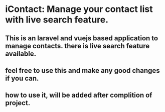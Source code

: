 # iContact: Manage your contact list with live search feature.

## This is an laravel and vuejs based application to manage contacts. there is live search feature available.

## feel free to use this and make any good changes if you can.

## how to use it, will be added after complition of project.
